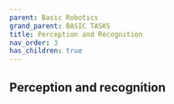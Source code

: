 ```yaml
---
parent: Basic Robotics
grand_parent: BASIC TASKS
title: Perception and Recognition
nav_order: 3
has_children: true
---
```


 Perception and recognition
--------------------------------------------------------------------------------

